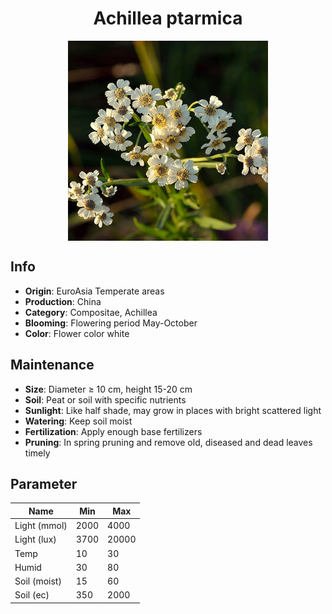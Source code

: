 <h1 align='center'>Achillea ptarmica</h1>
<p align="center">
    <img 
        align='center'
        width='320'
        src="../images/achillea ptarmica.png" 
        alt='Achillea ptarmica' />
</p>

## Info

 - **Origin**: EuroAsia Temperate areas
 - **Production**: China
 - **Category**: Compositae, Achillea
 - **Blooming**: Flowering period May-October
 - **Color**: Flower color white

## Maintenance

 - **Size**: Diameter ≥ 10 cm, height 15-20 cm
 - **Soil**: Peat or soil with specific nutrients
 - **Sunlight**: Like half shade, may grow in places with bright scattered light
 - **Watering**: Keep soil moist
 - **Fertilization**: Apply enough base fertilizers
 - **Pruning**: In spring pruning and remove old, diseased and dead leaves timely

## Parameter

| Name         | Min  | Max   |
|--------------|------|-------|
| Light (mmol) | 2000 | 4000  |
| Light (lux)  | 3700 | 20000 |
| Temp         | 10    | 30    |
| Humid        | 30   | 80    |
| Soil (moist) | 15   | 60    |
| Soil (ec)    | 350  | 2000  |